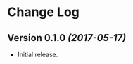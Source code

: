 Change Log
==========

Version 0.1.0 *(2017-05-17)*
----------------------------

- Initial release.
